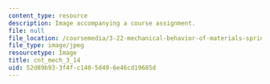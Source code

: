 ```yaml
---
content_type: resource
description: Image accompanying a course assignment.
file: null
file_location: /coursemedia/3-22-mechanical-behavior-of-materials-spring-2008/52d89b933f4fc1405d496e46cd19685d_cnt_mech_3_14.jpg
file_type: image/jpeg
resourcetype: Image
title: cnt_mech_3_14
uid: 52d89b93-3f4f-c140-5d49-6e46cd19685d
---
```

